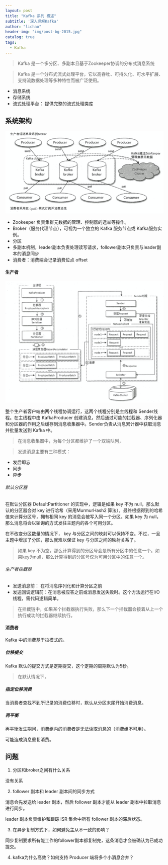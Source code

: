 ```yaml
---
layout: post
title: "Kafka 系列 概述"
subtitle: '深入理解Kafka'
author: "lichao"
header-img: "img/post-bg-2015.jpg"
catalog: true
tags:
  - Kafka
---
```


> Kafka 是一个多分区、多副本且基于Zookeeper协调的分布式消息系统

> Kafka 是一个分布式流式处理平台，它以高吞吐、可持久化、可水平扩展、支持流数据处理等多种特性而被广泛使用。
* 消息系统
* 存储系统
* 流式处理平台： 提供完整的流式处理类库

## 系统架构
![系统架构](/img/mq/1.png)     
* Zookeeper 负责集群元数据的管理、控制器的选举等操作。
* Broker（服务代理节点），可视为一个独立的 Kafka 服务节点或 Kafka服务实例。
* 分区
* 多副本机制，leader副本负责处理读写请求，follower副本只负责与leader副本的消息同步
* 消费者：消费端会记录消费位点 offset

#### 生产者

![生产者架构](/img/mq/2.png)     

整个生产者客户端由两个线程协调运行，这两个线程分别是主线程和 Sender线程。在主线程中由 KafkaProducer 创建消息，然后通过可能的拦截器、序列化器和分区器的作用之后缓存到消息收集器中。Sender负责从消息累计器中获取消息并批量发送到 Kafka 中。

> 在消息收集器中，为每个分区都维护了一个双端队列，

> 发送消息主要有三种模式：
* 发后即忘
* 同步
* 异步

###### 默认分区器
在默认分区器 DefaultPartitioner 的实现中，逻辑是如果 key 不为 null，那么默认的分区器会对 key 进行哈希（采用MurmurHash2 算法），最终根据得到的哈希值来计算分区号，拥有相同 key 的消息会被写入同一个分区。如果 key 为 null， 那么消息将会以轮询的方式发往主题内的各个可用分区。

在不改变分区数量的情况下， key 与分区之间的映射可以保持不变。不过，一旦主题中增加了分区，那么就难以保证 key 与分区之间的映射关系了。

> 如果 key 不为空，那么计算得到的分区号会是所有分区中的任意一个。如果key为null，那么计算得到的分区号仅为可用分区中的任意一个。

###### 生产者拦截器
* 发送消息前： 在将消息序列化和计算分区之前
* 发送回调逻辑前：在消息被应答之前或消息发送失败时。这个方法运行在I/O线程，需代码逻辑简单。

> 在拦截链中，如果某个拦截器执行失败，那么下一个拦截器会接着从上一个执行成功的拦截器继续执行。

#### 消费者
Kafka 中的消费基于拉模式的。

##### 位移提交
Kafka 默认的提交方式是定期提交，这个定期的周期默认为5秒。

> 在默认情况下，

##### 指定位移消费
当消费者查找不到所记录的消费位移时，默认从分区末尾开始消费消息。

##### 再平衡

再平衡发生期间，消费组内的消费者是无法读取消息的（消费组不可用）。

可能造成消息重复消费。

## 问题
1. 分区和broker之间有什么关系

没有关系

2. follower 副本和 leader 副本间的同步方式

消息会先发送给 leader 副本，然后 follower 副本才能从 leader 副本中拉取消息进行同步。

leader 副本负责维护和跟踪 ISR 集合中所有 follower 副本的滞后状态。

3. 在异步复制方式下，如何避免主从不一致的影响？

同步复制要求所有能工作的follower副本都复制完，这条消息才会被确认为已成功提交。

4. kafka为什么高效？如何支持 Producer 端将多个小消息合并？

